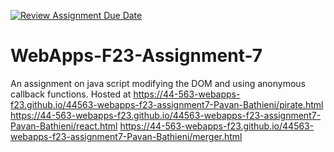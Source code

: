 [![Review Assignment Due Date](https://classroom.github.com/assets/deadline-readme-button-24ddc0f5d75046c5622901739e7c5dd533143b0c8e959d652212380cedb1ea36.svg)](https://classroom.github.com/a/Kv-XePEp)
# WebApps-F23-Assignment-7
An assignment on java script modifying the DOM and using anonymous callback functions.
Hosted at https://44-563-webapps-f23.github.io/44563-webapps-f23-assignment7-Pavan-Bathieni/pirate.html
https://44-563-webapps-f23.github.io/44563-webapps-f23-assignment7-Pavan-Bathieni/react.html
https://44-563-webapps-f23.github.io/44563-webapps-f23-assignment7-Pavan-Bathieni/merger.html
